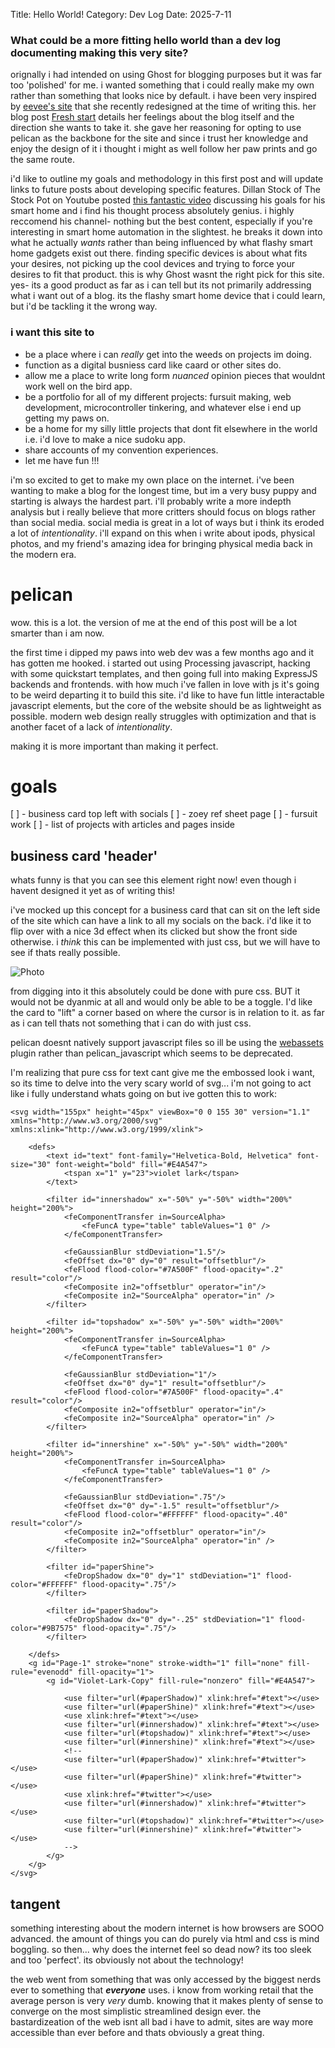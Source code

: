 Title: Hello World!
Category: Dev Log
Date: 2025-7-11

### What could be a more fitting hello world than a dev log documenting making this very site?

orignally i had intended on using Ghost for blogging purposes but it was far too 'polished' for me. i wanted something that i could really make my own rather than something that looks nice by default. i have been very inspired by [eevee's site](https://eev.ee) that she recently redesigned at the time of writing this. her blog post [Fresh start](https://eev.ee/blog/2024/12/03/fresh-start/) details her feelings about the blog itself and the direction she wants to take it. she gave her reasoning for opting to use pelican as the backbone for the site and since i trust her knowledge and enjoy the design of it i thought i might as well follow her paw prints and go the same route.

i'd like to outline my goals and methodology in this first post and will update links to future posts about developing specific features.
Dillan Stock of The Stock Pot on Youtube posted [this fantastic video](https://youtu.be/3zfIUSg9lm4?si=EwVH8olMrU9eg_5c) discussing his goals for his smart home and i find his thought process absolutely genius. i highly reccomend his channel- nothing but the best content, especially if you're interesting in smart home automation in the slightest. he breaks it down into what he actually *wants* rather than being influenced by what flashy smart home gadgets exist out there. finding specific devices is about what fits your desires, not picking up the cool devices and trying to force your desires to fit that product. this is why Ghost wasnt the right pick for this site. yes- its a good product as far as i can tell but its not primarily addressing what i want out of a blog. its the flashy smart home device that i could learn, but i'd be tackling it the wrong way. 

### i want this site to

- be a place where i can *really* get into the weeds on projects im doing. 
- function as a digital busniess card like caard or other sites do.
- allow me a place to write long form *nuanced* opinion pieces that wouldnt work well on the bird app.
- be a portfolio for all of my different projects: fursuit making, web development, microcontroller tinkering, and whatever else i end up getting my paws on.
- be a home for my silly little projects that dont fit elsewhere in the world i.e. i'd love to make a nice sudoku app.
- share accounts of my convention experiences.
- let me have fun !!!

i'm so excited to get to make my own place on the internet. i've been wanting to make a blog for the longest time, but im a very busy puppy and starting is always the hardest part. i'll probably write a more indepth analysis but i really believe that more critters should focus on blogs rather than social media. social media is great in a lot of ways but i think its eroded a lot of *intentionality*. i'll expand on this when i write about ipods, physical photos, and my friend's amazing idea for bringing physical media back in the modern era.

# pelican

wow. this is a lot. 
the version of me at the end of this post will be a lot smarter than i am now.

the first time i dipped my paws into web dev was a few months ago and it has gotten me hooked. i started out using Processing javascript, hacking with some quickstart templates, and then going full into making ExpressJS backends and frontends. with how much i've fallen in love with js it's going to be weird departing it to build this site. 
i'd like to have fun little interactable javascript elements, but the core of the website should be as lightweight as possible. modern web design really struggles with optimization and that is another facet of a lack of *intentionality*.

making it is more important than making it perfect.

# goals

[ ] - business card top left with socials
[ ] - zoey ref sheet page
[ ] - fursuit work
[ ] - list of projects with articles and pages inside


## business card 'header'

whats funny is that you can see this element right now! even though i havent designed it yet as of writing this!

i've mocked up this concept for a business card that can sit on the left side of the site which can have a link to all my socials on the back. i'd like it to flip over with a nice 3d effect when its clicked but show the front side otherwise. i *think* this can be implemented with just css, but we will have to see if thats really possible.

![Photo]({attach}card_mockup.png)

from digging into it this absolutely could be done with pure css. BUT it would not be dyanmic at all and would only be able to be a toggle. I'd like the card to "lift" a corner based on where the cursor is in relation to it. as far as i can tell thats not something that i can do with just css.

pelican doesnt natively support javascript files so ill be using the [webassets](https://github.com/pelican-plugins/webassets) plugin rather than pelican_javascript which seems to be deprecated.

I'm realizing that pure css for text cant give me the embossed look i want, so its time to delve into the very scary world of svg... i'm not going to act like i fully understand whats going on but ive gotten this to work:

```
<svg width="155px" height="45px" viewBox="0 0 155 30" version="1.1" xmlns="http://www.w3.org/2000/svg" xmlns:xlink="http://www.w3.org/1999/xlink">

    <defs>
        <text id="text" font-family="Helvetica-Bold, Helvetica" font-size="30" font-weight="bold" fill="#E4A547">
            <tspan x="1" y="23">violet lark</tspan>
        </text>

        <filter id="innershadow" x="-50%" y="-50%" width="200%" height="200%">
            <feComponentTransfer in=SourceAlpha>
                <feFuncA type="table" tableValues="1 0" />
            </feComponentTransfer>

            <feGaussianBlur stdDeviation="1.5"/>
            <feOffset dx="0" dy="0" result="offsetblur"/>
            <feFlood flood-color="#7A500F" flood-opacity=".2" result="color"/>
            <feComposite in2="offsetblur" operator="in"/>
            <feComposite in2="SourceAlpha" operator="in" />
        </filter>

        <filter id="topshadow" x="-50%" y="-50%" width="200%" height="200%">
            <feComponentTransfer in=SourceAlpha>
                <feFuncA type="table" tableValues="1 0" />
            </feComponentTransfer>

            <feGaussianBlur stdDeviation="1"/>
            <feOffset dx="0" dy="1" result="offsetblur"/>
            <feFlood flood-color="#7A500F" flood-opacity=".4" result="color"/>
            <feComposite in2="offsetblur" operator="in"/>
            <feComposite in2="SourceAlpha" operator="in" />
        </filter>

        <filter id="innershine" x="-50%" y="-50%" width="200%" height="200%">
            <feComponentTransfer in=SourceAlpha>
                <feFuncA type="table" tableValues="1 0" />
            </feComponentTransfer>

            <feGaussianBlur stdDeviation=".75"/>
            <feOffset dx="0" dy="-1.5" result="offsetblur"/>
            <feFlood flood-color="#FFFFFF" flood-opacity=".40" result="color"/>
            <feComposite in2="offsetblur" operator="in"/>
            <feComposite in2="SourceAlpha" operator="in" />
        </filter>

        <filter id="paperShine">
            <feDropShadow dx="0" dy="1" stdDeviation="1" flood-color="#FFFFFF" flood-opacity=".75"/>
        </filter>

        <filter id="paperShadow">
            <feDropShadow dx="0" dy="-.25" stdDeviation="1" flood-color="#9B7575" flood-opacity=".75"/>
        </filter>

    </defs>
    <g id="Page-1" stroke="none" stroke-width="1" fill="none" fill-rule="evenodd" fill-opacity="1">
        <g id="Violet-Lark-Copy" fill-rule="nonzero" fill="#E4A547">
            
            <use filter="url(#paperShadow)" xlink:href="#text"></use>
            <use filter="url(#paperShine)" xlink:href="#text"></use>
            <use xlink:href="#text"></use>
            <use filter="url(#innershadow)" xlink:href="#text"></use>
            <use filter="url(#topshadow)" xlink:href="#text"></use>
            <use filter="url(#innershine)" xlink:href="#text"></use>
            <!--
            <use filter="url(#paperShadow)" xlink:href="#twitter"></use>
            <use filter="url(#paperShine)" xlink:href="#twitter"></use>
            <use xlink:href="#twitter"></use>
            <use filter="url(#innershadow)" xlink:href="#twitter"></use>
            <use filter="url(#topshadow)" xlink:href="#twitter"></use>
            <use filter="url(#innershine)" xlink:href="#twitter"></use>
            -->
        </g>
    </g>
</svg>
```





## tangent

something interesting about the modern internet is how browsers are SOOO advanced. the amount of things you can do purely via html and css is mind boggling. so then... why does the internet feel so dead now? its too sleek and too 'perfect'. its obviously not about the technology!

the web went from something that was only accessed by the biggest nerds ever to something that ***everyone*** uses. i know from working retail that the average person is very *very* dumb. knowing that it makes plenty of sense to converge on the most simplistic streamlined design ever. the bastardizeation of the web isnt all bad i have to admit, sites are way more accessible than ever before and thats obviously a great thing. 

